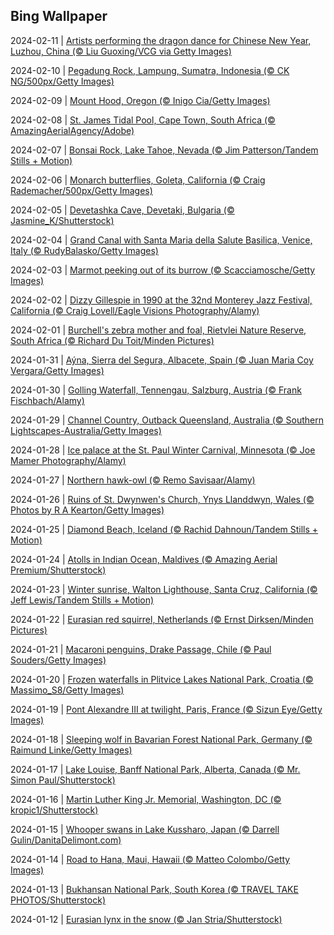 ## Bing Wallpaper
2024-02-11 | [Artists performing the dragon dance for Chinese New Year, Luzhou, China (© Liu Guoxing/VCG via Getty Images)](./wallpaper/2024-02-11.jpg) 

2024-02-10 | [Pegadung Rock, Lampung, Sumatra, Indonesia (© CK NG/500px/Getty Images)](./wallpaper/2024-02-10.jpg) 

2024-02-09 | [Mount Hood, Oregon (© Inigo Cia/Getty Images)](./wallpaper/2024-02-09.jpg) 

2024-02-08 | [St. James Tidal Pool, Cape Town, South Africa (© AmazingAerialAgency/Adobe)](./wallpaper/2024-02-08.jpg) 

2024-02-07 | [Bonsai Rock, Lake Tahoe, Nevada (© Jim Patterson/Tandem Stills + Motion)](./wallpaper/2024-02-07.jpg) 

2024-02-06 | [Monarch butterflies, Goleta, California (© Craig Rademacher/500px/Getty Images)](./wallpaper/2024-02-06.jpg) 

2024-02-05 | [Devetashka Cave, Devetaki, Bulgaria (© Jasmine_K/Shutterstock)](./wallpaper/2024-02-05.jpg) 

2024-02-04 | [Grand Canal with Santa Maria della Salute Basilica, Venice, Italy (© RudyBalasko/Getty Images)](./wallpaper/2024-02-04.jpg) 

2024-02-03 | [Marmot peeking out of its burrow (© Scacciamosche/Getty Images)](./wallpaper/2024-02-03.jpg) 

2024-02-02 | [Dizzy Gillespie in 1990 at the 32nd Monterey Jazz Festival, California (© Craig Lovell/Eagle Visions Photography/Alamy)](./wallpaper/2024-02-02.jpg) 

2024-02-01 | [Burchell's zebra mother and foal, Rietvlei Nature Reserve, South Africa (© Richard Du Toit/Minden Pictures)](./wallpaper/2024-02-01.jpg) 

2024-01-31 | [Aýna, Sierra del Segura, Albacete, Spain (© Juan Maria Coy Vergara/Getty Images)](./wallpaper/2024-01-31.jpg) 

2024-01-30 | [Golling Waterfall, Tennengau, Salzburg, Austria (© Frank Fischbach/Alamy)](./wallpaper/2024-01-30.jpg) 

2024-01-29 | [Channel Country, Outback Queensland, Australia (© Southern Lightscapes-Australia/Getty Images)](./wallpaper/2024-01-29.jpg) 

2024-01-28 | [Ice palace at the St. Paul Winter Carnival, Minnesota (© Joe Mamer Photography/Alamy)](./wallpaper/2024-01-28.jpg) 

2024-01-27 | [Northern hawk-owl (© Remo Savisaar/Alamy)](./wallpaper/2024-01-27.jpg) 

2024-01-26 | [Ruins of St. Dwynwen's Church, Ynys Llanddwyn, Wales (© Photos by R A Kearton/Getty Images)](./wallpaper/2024-01-26.jpg) 

2024-01-25 | [Diamond Beach, Iceland (© Rachid Dahnoun/Tandem Stills + Motion)](./wallpaper/2024-01-25.jpg) 

2024-01-24 | [Atolls in Indian Ocean, Maldives (© Amazing Aerial Premium/Shutterstock)](./wallpaper/2024-01-24.jpg) 

2024-01-23 | [Winter sunrise, Walton Lighthouse, Santa Cruz, California (© Jeff Lewis/Tandem Stills + Motion)](./wallpaper/2024-01-23.jpg) 

2024-01-22 | [Eurasian red squirrel, Netherlands (© Ernst Dirksen/Minden Pictures)](./wallpaper/2024-01-22.jpg) 

2024-01-21 | [Macaroni penguins, Drake Passage, Chile (© Paul Souders/Getty Images)](./wallpaper/2024-01-21.jpg) 

2024-01-20 | [Frozen waterfalls in Plitvice Lakes National Park, Croatia (© Massimo_S8/Getty Images)](./wallpaper/2024-01-20.jpg) 

2024-01-19 | [Pont Alexandre III at twilight, Paris, France (© Sizun Eye/Getty Images)](./wallpaper/2024-01-19.jpg) 

2024-01-18 | [Sleeping wolf in Bavarian Forest National Park, Germany (© Raimund Linke/Getty Images)](./wallpaper/2024-01-18.jpg) 

2024-01-17 | [Lake Louise, Banff National Park, Alberta, Canada (© Mr. Simon Paul/Shutterstock)](./wallpaper/2024-01-17.jpg) 

2024-01-16 | [Martin Luther King Jr. Memorial, Washington, DC (© kropic1/Shutterstock)](./wallpaper/2024-01-16.jpg) 

2024-01-15 | [Whooper swans in Lake Kussharo, Japan (© Darrell Gulin/DanitaDelimont.com)](./wallpaper/2024-01-15.jpg) 

2024-01-14 | [Road to Hana, Maui, Hawaii (© Matteo Colombo/Getty Images)](./wallpaper/2024-01-14.jpg) 

2024-01-13 | [Bukhansan National Park, South Korea (© TRAVEL TAKE PHOTOS/Shutterstock)](./wallpaper/2024-01-13.jpg) 

2024-01-12 | [Eurasian lynx in the snow (© Jan Stria/Shutterstock)](./wallpaper/2024-01-12.jpg) 

